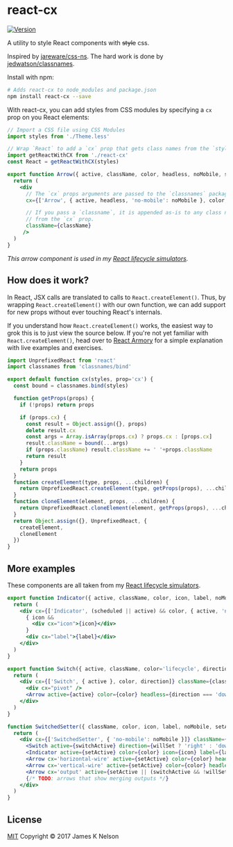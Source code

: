 react-cx
========

[![Version](http://img.shields.io/npm/v/classnames.svg)](https://www.npmjs.org/package/classnames)

A utility to style React components with ~~style~~ css.

Inspired by [jareware/css-ns](https://github.com/jareware/css-ns). The hard work is done by [jedwatson/classnames](https://github.com/JedWatson/classnames).

Install with npm:

```sh
# Adds react-cx to node_modules and package.json
npm install react-cx --save
```

With react-cx, you can add styles from CSS modules by specifying a `cx` prop on you React elements:

```jsx
// Import a CSS file using CSS Modules
import styles from './Theme.less'

// Wrap `React` to add a `cx` prop that gets class names from the `styles`
import getReactWithCX from './react-cx'
const React = getReactWithCX(styles)

export function Arrow({ active, className, color, headless, noMobile, style, length=1 }) {
  return (
    <div
      // The `cx` props arguments are passed to the `classnames` package
      cx={['Arrow', { active, headless, 'no-mobile': noMobile }, color, 'length-'+length]}

      // If you pass a `classname`, it is appended as-is to any class names
      // from the `cx` prop.
      className={className}
     />
  )
}
```

*This arrow component is used in my [React lifecycle simulators](https://reactarmory.com/guides/lifecycle-simulators).*


How does it work?
-----------------

In React, JSX calls are translated to calls to `React.createElement()`. Thus, by wrapping `React.createElement()` with our own function, we can add support for new props without ever touching React's internals.

If you understand how `React.createElement()` works, the easiest way to grok this is to just view the source below. If you're not yet familiar with `React.createElement()`, head over to [React Armory](https://reactarmory.com/guides/learn-react-by-itself/react-basics) for a simple explanation with live examples and exercises.

```js
import UnprefixedReact from 'react'
import classnames from 'classnames/bind'

export default function cx(styles, prop='cx') {
  const bound = classnames.bind(styles)

  function getProps(props) {
    if (!props) return props

    if (props.cx) {
      const result = Object.assign({}, props)
      delete result.cx
      const args = Array.isArray(props.cx) ? props.cx : [props.cx]
      result.className = bound(...args)
      if (props.className) result.className += ' '+props.className
      return result
    }
    return props
  }
  function createElement(type, props, ...children) {
    return UnprefixedReact.createElement(type, getProps(props), ...children)
  }
  function cloneElement(element, props, ...children) {
    return UnprefixedReact.cloneElement(element, getProps(props), ...children)
  }
  return Object.assign({}, UnprefixedReact, {
    createElement,
    cloneElement
  })
}
```


More examples
-------------

These components are all taken from my [React lifecycle simulators](https://reactarmory.com/guides/lifecycle-simulators).

```jsx
export function Indicator({ active, className, color, icon, label, noMobile, scheduled, style }) {
  return (
    <div cx={['Indicator', (scheduled || active) && color, { active, 'no-mobile': noMobile }]} className={className} style={style}>
      { icon &&
        <div cx="icon">{icon}</div>
      }
      <div cx="label">{label}</div>
    </div>
  )
}

export function Switch({ active, className, color='lifecycle', direction='down', style }) {
  return (
    <div cx={['Switch', { active }, color, direction]} className={className} style={style}>
      <div cx="pivot" />
      <Arrow active={active} color={color} headless={direction === 'down'} />
    </div>
  )
}

function SwitchedSetter({ className, color, icon, label, noMobile, setActive, style, switchActive, willSet }) {
  return (
    <div cx={['SwitchedSetter', { 'no-mobile': noMobile }]} className={className} style={style}>
      <Switch active={switchActive} direction={willSet ? 'right' : 'down' } />
      <Indicator active={setActive} color={color} icon={icon} label={label} scheduled={willSet} />
      <Arrow cx='horizontal-wire' active={setActive} color={color} headless length={4} />
      <Arrow cx='vertical-wire' active={setActive} color={color} headless />
      <Arrow cx='output' active={setActive || (switchActive && !willSet)} color={switchActive ? 'lifecycle' : color} />
      {/* TODO: arrows that show merging outputs */}
    </div>
  )
}
```


License
-------

[MIT](/LICENSE) Copyright &copy; 2017 James K Nelson